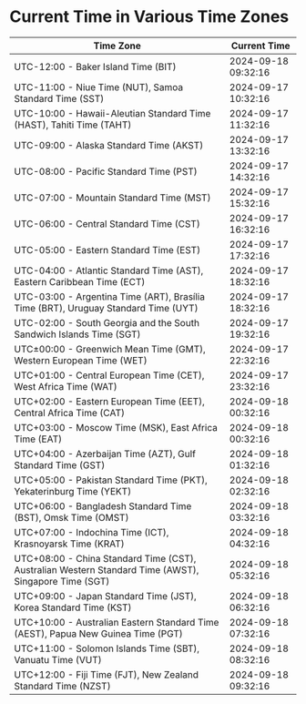 # Current Time in Various Time Zones

| Time Zone | Current Time |
|-----------|--------------|
| UTC-12:00 - Baker Island Time (BIT) | 2024-09-18 09:32:16 |
| UTC-11:00 - Niue Time (NUT), Samoa Standard Time (SST) | 2024-09-17 10:32:16 |
| UTC-10:00 - Hawaii-Aleutian Standard Time (HAST), Tahiti Time (TAHT) | 2024-09-17 11:32:16 |
| UTC-09:00 - Alaska Standard Time (AKST) | 2024-09-17 13:32:16 |
| UTC-08:00 - Pacific Standard Time (PST) | 2024-09-17 14:32:16 |
| UTC-07:00 - Mountain Standard Time (MST) | 2024-09-17 15:32:16 |
| UTC-06:00 - Central Standard Time (CST) | 2024-09-17 16:32:16 |
| UTC-05:00 - Eastern Standard Time (EST) | 2024-09-17 17:32:16 |
| UTC-04:00 - Atlantic Standard Time (AST), Eastern Caribbean Time (ECT) | 2024-09-17 18:32:16 |
| UTC-03:00 - Argentina Time (ART), Brasília Time (BRT), Uruguay Standard Time (UYT) | 2024-09-17 18:32:16 |
| UTC-02:00 - South Georgia and the South Sandwich Islands Time (SGT) | 2024-09-17 19:32:16 |
| UTC±00:00 - Greenwich Mean Time (GMT), Western European Time (WET) | 2024-09-17 22:32:16 |
| UTC+01:00 - Central European Time (CET), West Africa Time (WAT) | 2024-09-17 23:32:16 |
| UTC+02:00 - Eastern European Time (EET), Central Africa Time (CAT) | 2024-09-18 00:32:16 |
| UTC+03:00 - Moscow Time (MSK), East Africa Time (EAT) | 2024-09-18 00:32:16 |
| UTC+04:00 - Azerbaijan Time (AZT), Gulf Standard Time (GST) | 2024-09-18 01:32:16 |
| UTC+05:00 - Pakistan Standard Time (PKT), Yekaterinburg Time (YEKT) | 2024-09-18 02:32:16 |
| UTC+06:00 - Bangladesh Standard Time (BST), Omsk Time (OMST) | 2024-09-18 03:32:16 |
| UTC+07:00 - Indochina Time (ICT), Krasnoyarsk Time (KRAT) | 2024-09-18 04:32:16 |
| UTC+08:00 - China Standard Time (CST), Australian Western Standard Time (AWST), Singapore Time (SGT) | 2024-09-18 05:32:16 |
| UTC+09:00 - Japan Standard Time (JST), Korea Standard Time (KST) | 2024-09-18 06:32:16 |
| UTC+10:00 - Australian Eastern Standard Time (AEST), Papua New Guinea Time (PGT) | 2024-09-18 07:32:16 |
| UTC+11:00 - Solomon Islands Time (SBT), Vanuatu Time (VUT) | 2024-09-18 08:32:16 |
| UTC+12:00 - Fiji Time (FJT), New Zealand Standard Time (NZST) | 2024-09-18 09:32:16 |
